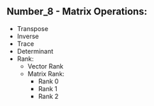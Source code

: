 ## Number_8 - Matrix Operations:
* Transpose
* Inverse
* Trace
* Determinant
* Rank:
    * Vector Rank
    * Matrix Rank:
        * Rank 0
        * Rank 1
        * Rank 2
